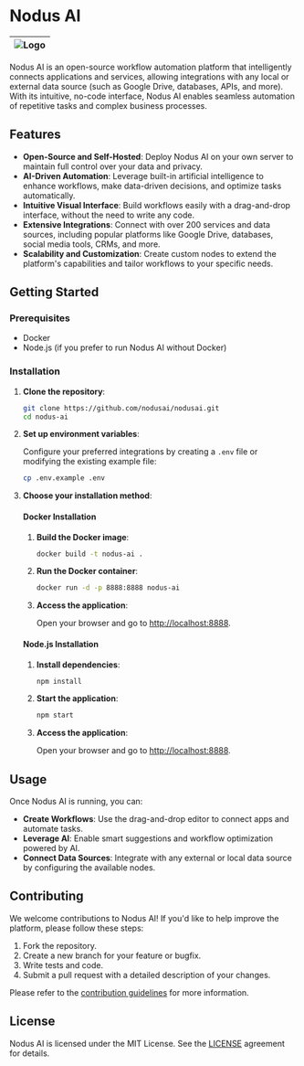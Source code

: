 # Nodus AI

| ![Logo](https://github.com/user-attachments/assets/68939891-ecd1-47ef-87e6-d3ce5a5e8ab8) |
|:--:|

Nodus AI is an open-source workflow automation platform that intelligently connects applications and services, allowing integrations with any local or external data source (such as Google Drive, databases, APIs, and more). With its intuitive, no-code interface, Nodus AI enables seamless automation of repetitive tasks and complex business processes.

## Features

- **Open-Source and Self-Hosted**: Deploy Nodus AI on your own server to maintain full control over your data and privacy.
- **AI-Driven Automation**: Leverage built-in artificial intelligence to enhance workflows, make data-driven decisions, and optimize tasks automatically.
- **Intuitive Visual Interface**: Build workflows easily with a drag-and-drop interface, without the need to write any code.
- **Extensive Integrations**: Connect with over 200 services and data sources, including popular platforms like Google Drive, databases, social media tools, CRMs, and more.
- **Scalability and Customization**: Create custom nodes to extend the platform's capabilities and tailor workflows to your specific needs.

## Getting Started

### Prerequisites

- Docker
- Node.js (if you prefer to run Nodus AI without Docker)

### Installation

1. **Clone the repository**:

    ```bash
    git clone https://github.com/nodusai/nodusai.git
    cd nodus-ai
    ```

2. **Set up environment variables**:

    Configure your preferred integrations by creating a `.env` file or modifying the existing example file:

    ```bash
    cp .env.example .env
    ```

3. **Choose your installation method**:

    #### Docker Installation

    1. **Build the Docker image**:

        ```bash
        docker build -t nodus-ai .
        ```

    2. **Run the Docker container**:

        ```bash
        docker run -d -p 8888:8888 nodus-ai
        ```

    3. **Access the application**:

        Open your browser and go to [http://localhost:8888](http://localhost:8888).

    #### Node.js Installation

    1. **Install dependencies**:

        ```bash
        npm install
        ```

    2. **Start the application**:

        ```bash
        npm start
        ```

    3. **Access the application**:

        Open your browser and go to [http://localhost:8888](http://localhost:8888).

## Usage

Once Nodus AI is running, you can:

- **Create Workflows**: Use the drag-and-drop editor to connect apps and automate tasks.
- **Leverage AI**: Enable smart suggestions and workflow optimization powered by AI.
- **Connect Data Sources**: Integrate with any external or local data source by configuring the available nodes.

## Contributing

We welcome contributions to Nodus AI! If you'd like to help improve the platform, please follow these steps:

1. Fork the repository.
2. Create a new branch for your feature or bugfix.
3. Write tests and code.
4. Submit a pull request with a detailed description of your changes.

Please refer to the [contribution guidelines](#) for more information.

## License

Nodus AI is licensed under the MIT License. See the [LICENSE](LICENSE) agreement for details.

